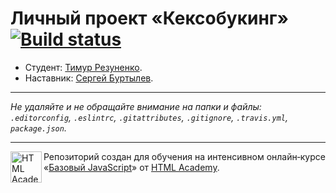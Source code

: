 # Личный проект «Кексобукинг» [![Build status][travis-image]][travis-url]

* Студент: [Тимур Резуненко](https://up.htmlacademy.ru/javascript/11/user/231296).
* Наставник: [Сергей Буртылев](https://htmlacademy.ru/profile/id3341).

---

_Не удаляйте и не обращайте внимание на папки и файлы:_<br>
_`.editorconfig`, `.eslintrc`, `.gitattributes`, `.gitignore`, `.travis.yml`, `package.json`._

---

<a href="https://htmlacademy.ru/intensive/javascript"><img align="left" width="50" height="50" title="HTML Academy" src="https://up.htmlacademy.ru/static/img/intensive/javascript/logo-for-github.svg"></a>

Репозиторий создан для обучения на интенсивном онлайн‑курсе «[Базовый JavaScript](https://htmlacademy.ru/intensive/javascript)» от [HTML Academy](https://htmlacademy.ru).

[travis-image]: https://travis-ci.org/htmlacademy-javascript/231296-keksobooking.svg?branch=master
[travis-url]: https://travis-ci.org/htmlacademy-javascript/231296-keksobooking
